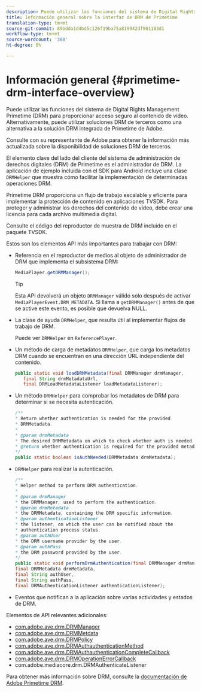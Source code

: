 ```yaml
---
description: Puede utilizar las funciones del sistema de Digital Rights Management Primetime (DRM) para proporcionar acceso seguro al contenido de vídeo. Alternativamente, puede utilizar soluciones DRM de terceros como una alternativa a la solución DRM integrada de Primetime de Adobe.
title: Información general sobre la interfaz de DRM de Primetime
translation-type: tm+mt
source-git-commit: 89bdda1d4bd5c126f19ba75a819942df901183d1
workflow-type: tm+mt
source-wordcount: '388'
ht-degree: 0%

---
```



# Información general {#primetime-drm-interface-overview}

Puede utilizar las funciones del sistema de Digital Rights Management Primetime (DRM) para proporcionar acceso seguro al contenido de vídeo. Alternativamente, puede utilizar soluciones DRM de terceros como una alternativa a la solución DRM integrada de Primetime de Adobe.

<!--<a id="section_4DD54E085AB345FE9BE00865E56B28DB"></a>-->

Consulte con su representante de Adobe para obtener la información más actualizada sobre la disponibilidad de soluciones DRM de terceros.

El elemento clave del lado del cliente del sistema de administración de derechos digitales (DRM) de Primetime es el administrador de DRM. La aplicación de ejemplo incluida con el SDK para Android incluye una clase `DRMHelper` que muestra cómo facilitar la implementación de determinadas operaciones DRM.

Primetime DRM proporciona un flujo de trabajo escalable y eficiente para implementar la protección de contenido en aplicaciones TVSDK. Para proteger y administrar los derechos del contenido de vídeo, debe crear una licencia para cada archivo multimedia digital.

Consulte el código del reproductor de muestra de DRM incluido en el paquete TVSDK.

Estos son los elementos API más importantes para trabajar con DRM:

* Referencia en el reproductor de medios al objeto de administrador de DRM que implementa el subsistema DRM:

   ```java
   MediaPlayer.getDRMManager();
   ```

   >[!TIP]
   >
   >Esta API devolverá un objeto `DRMManager` válido solo después de activar `MediaPlayerEvent.DRM_METADATA`. Si llama a `getDRMManager()` antes de que se active este evento, es posible que devuelva NULL.

* La clase de ayuda `DRMHelper`, que resulta útil al implementar flujos de trabajo de DRM.

   Puede ver `DRMHelper` en `ReferencePlayer`.

* Un método de carga de metadatos `DRMHelper`, que carga los metadatos DRM cuando se encuentran en una dirección URL independiente del contenido.

   ```java
   public static void loadDRMMetadata(final DRMManager drmManager,  
      final String drmMetadataUrl,  
      final DRMLoadMetadataListener loadMetadataListener);
   ```

* Un método `DRMHelper` para comprobar los metadatos de DRM para determinar si se necesita autenticación.

   ```java
   /** 
   * Return whether authentication is needed for the provided 
   * DRMMetadata. 
   * 
   * @param drmMetadata 
   * The desired DRMMetadata on which to check whether auth is needed. 
   * @return whether authentication is required for the provided metadata 
   */ 
   public static boolean isAuthNeeded(DRMMetadata drmMetadata);
   ```

* `DRMHelper` para realizar la autenticación.

   ```java
   /** 
   * Helper method to perform DRM authentication. 
   * 
   * @param drmManager 
   * the DRMManager, used to perform the authentication. 
   * @param drmMetadata 
   * the DRMMetadata, containing the DRM specific information. 
   * @param authenticationListener 
   * the listener, on which the user can be notified about the 
   * authentication process status. 
   * @param authUser 
   * the DRM username provider by the user. 
   * @param authPass 
   * the DRM password provided by the user. 
   */ 
   public static void performDrmAuthentication(final DRMManager drmManager,  
   final DRMMetadata drmMetadata,  
   final String authUser,  
   final String authPass,  
   final DRMAuthenticationListener authenticationListener);
   ```

* Eventos que notifican a la aplicación sobre varias actividades y estados de DRM.

<!--<a id="section_899BD9061D484E1BBA46E84617C36867"></a>-->

Elementos de API relevantes adicionales:

* [com.adobe.ave.drm.DRMManager](https://help.adobe.com/en_US/primetime/api/drm/com/adobe/ave/drm/DRMManager.html)
* [com.adobe.ave.drm.DRMMetdata](https://help.adobe.com/en_US/primetime/api/drm/com/adobe/ave/drm/DRMMetadata.html)
* [com.adobe.ave.drm.DRMPolicy](https://help.adobe.com/en_US/primetime/api/drm/com/adobe/ave/drm/DRMPolicy.html)
* [com.adobe.ave.drm.DRMAuthauthenticationMethod](https://help.adobe.com/en_US/primetime/api/drm/com/adobe/ave/drm/DRMAuthenticationMethod.html)
* [com.adobe.ave.drm.DRMAuthauthenticationCompleteCallback](https://help.adobe.com/en_US/primetime/api/drm/com/adobe/ave/drm/DRMAuthenticationCompleteCallback.html)
* [com.adobe.ave.drm.DRMOperationErrorCallback](https://help.adobe.com/en_US/primetime/api/drm/com/adobe/ave/drm/DRMOperationErrorCallback.html)
* com.adobe.mediacore.drm.DRMAuthenticateListener

<!-- 
Comment Type: draft
(https://help.adobe.com/en_US/primetime/api/psdk/javadoc_2.4/com/adobe/mediacore/drm/DRMAuthenticateListener.html)

-->
<!--<a id="section_F58941D68EB94A5EBD1C7454D2A1B17A"></a>-->

Para obtener más información sobre DRM, consulte la [documentación de Adobe Primetime DRM](https://helpx.adobe.com/primetime/user-guide.html).

